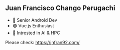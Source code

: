 

## Juan Francisco Chango Perugachi

- 📱 Senior Android Dev
- 🟢 Vue.js Enthusiast
- 🤖 Intrested in AI & HPC

Please check: https://jnfran92.com/
